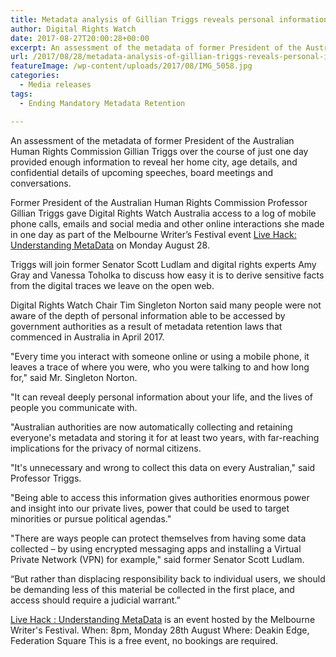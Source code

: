 ```yaml
---
title: Metadata analysis of Gillian Triggs reveals personal information open to unwarranted government surveillance
author: Digital Rights Watch
date: 2017-08-27T20:00:28+00:00
excerpt: An assessment of the metadata of former President of the Australian Human Rights Commission Gillian Triggs over the course of just one day provided enough information to reveal her home city, age details, and confidential details of upcoming speeches, board meetings and conversations.
url: /2017/08/28/metadata-analysis-of-gillian-triggs-reveals-personal-information-open-to-unwarranted-government-surveillance/
featureImage: /wp-content/uploads/2017/08/IMG_5058.jpg
categories:
  - Media releases
tags:
  - Ending Mandatory Metadata Retention

---
```

An assessment of the metadata of former President of the Australian Human Rights Commission Gillian Triggs over the course of just one day provided enough information to reveal her home city, age details, and confidential details of upcoming speeches, board meetings and conversations.

Former President of the Australian Human Rights Commission Professor Gillian Triggs gave Digital Rights Watch Australia access to a log of mobile phone calls, emails and social media and other online interactions she made in one day as part of the Melbourne Writer&#8217;s Festival event [Live Hack: Understanding MetaData][1] on Monday August 28.

Triggs will join former Senator Scott Ludlam and digital rights experts Amy Gray and Vanessa Toholka to discuss how easy it is to derive sensitive facts from the digital traces we leave on the open web.

Digital Rights Watch Chair Tim Singleton Norton said many people were not aware of the depth of personal information able to be accessed by government authorities as a result of metadata retention laws that commenced in Australia in April 2017.

"Every time you interact with someone online or using a mobile phone, it leaves a trace of where you were, who you were talking to and how long for," said Mr. Singleton Norton.

"It can reveal deeply personal information about your life, and the lives of people you communicate with.

"Australian authorities are now automatically collecting and retaining everyone's metadata and storing it for at least two years, with far-reaching implications for the privacy of normal citizens.

"It's unnecessary and wrong to collect this data on every Australian," said Professor Triggs.

"Being able to access this information gives authorities enormous power and insight into our private lives, power that could be used to target minorities or pursue political agendas."

"There are ways people can protect themselves from having some data collected – by using encrypted messaging apps and installing a Virtual Private Network (VPN) for example," said former Senator Scott Ludlam.

&#8220;But rather than displacing responsibility back to individual users, we should be demanding less of this material be collected in the first place, and access should require a judicial warrant.&#8221;

[Live Hack : Understanding MetaData][1] is an event hosted by the Melbourne Writer's Festival.
When: 8pm, Monday 28th August
Where: Deakin Edge, Federation Square
This is a free event, no bookings are required.

 [1]: http://mwf.com.au/session/live-hack-understanding-metadata-2/

